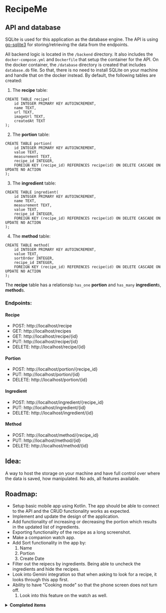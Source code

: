 # RecipeMe

## API and database
SQLite is used for this application as the database engine. The API is using [go-sqlite3](https://github.com/mattn/go-sqlite3) for storing/retrieving the data from the endpoints.

All backend logic is located in the `/backend` directory. It also includes the `docker-compose.yml` and `Dockerfile` that setup the container for the API. On the docker container, the `/database` directory is created that includes `database.db` file. So that, there is no need to install SQLite on your machine and handle that on the docker instead. By default, the following tables are created:

1. The **recipe** table:
```sqlite
CREATE TABLE recipe(
    id INTEGER PRIMARY KEY AUTOINCREMENT,
    name TEXT,
    url TEXT,
    imageUrl TEXT,
    createdAt TEXT
);
```

2. The **portion** table:
```sqlite
CREATE TABLE portion(
    id INTEGER PRIMARY KEY AUTOINCREMENT,
    value TEXT,
    measurement TEXT,
    recipe_id INTEGER,
    FOREIGN KEY (recipe_id) REFERENCES recipe(id) ON DELETE CASCADE ON UPDATE NO ACTION
);
```

3. The **ingredient** table:
```sqlite
CREATE TABLE ingredient(
    id INTEGER PRIMARY KEY AUTOINCREMENT,
    name TEXT,
    measurement TEXT,
    value TEXT,
    recipe_id INTEGER,
    FOREIGN KEY (recipe_id) REFERENCES recipe(id) ON DELETE CASCADE ON UPDATE NO ACTION
);
```

4. The **method** table:
```sqlite
CREATE TABLE method(
    id INTEGER PRIMARY KEY AUTOINCREMENT,
    value TEXT,
    sortOrder INTEGER,
    recipe_id INTEGER,
    FOREIGN KEY (recipe_id) REFERENCES recipe(id) ON DELETE CASCADE ON UPDATE NO ACTION
);
```

The **recipe** table has a relationsip `has_one` **portion** and `has_many` **ingredient**s, **method**s.

### Endpoints:
#### Recipe
- POST: http://localhost/recipe
- GET: http://localhost/recipes
- GET: http://localhost/recipe/{id}
- PUT: http://localhost/recipe/{id}
- DELETE: http://localhost/recipe/{id}

#### Portion
- POST: http://localhost/portion/{recipe_id}
- PUT: http://localhost/portion/{id}
- DELETE: http://localhost/portion/{id}

#### Ingredient
- POST: http://localhost/ingredient/{recipe_id}
- PUT: http://localhost/ingredient/{id}
- DELETE: http://localhost/ingredient/{id}

#### Method
- POST: http://localhost/method/{recipe_id}
- PUT: http://localhost/method/{id}
- DELETE: http://localhost/method/{id}

## Idea:
A way to host the storage on your machine and have full control over where the data is saved, how manipulated. No ads, all features available.

## Roadmap:
- Setup basic mobile app using Kotlin. The app should be able to connect to the API and the CRUD functionality works as expected.
- Implement and update the design of the application.
- Add functionality of increasing or decreasing the portion which results in the updated list of ingredients. 
- Exporting functionality of the recipe as a long screenshot.
- Make a companion watch app.
- Add Sort functionality in the app by:
    1. Name
    2. Portion
    3. Create Date
- Filter out the reipecs by ingredients. Being able to uncheck the ingredients and hide the recipes.
- Look into Gemini integration so that when asking to look for a recipe, it looks through this app first.
- Ability to have "Cooking mode" so that the phone screen does not turn off.
    1. Look into this feature on the watch as well.
<details>
    <summary><strong>Completed items</strong></summary>

- Setup docker container for backend (goLang is going to be used) ✅

- Create API in Go. Basic CRUD will do for now. The data should be saved to the locally stored database. ✅

```json
example of possible data for API
{
    "id": 1,
    "name": "Test",
    "portion": {
        "id": 1,
        "value": 2,
        "measurement": "days", // can be just "days" for now
    },
    "url": "", // the URL of the original recipe
    "image": "",
    "ingredients":  [
        {
            "id": 1,
            "name": "Onion",
            "measurement": "items", // can be items, grams, kgs, ml, cups, cans 
            "value": 1,
        }
    ],
    "methods": [
        {
            "id": 1,
            "sortOrder": 1,
            "value": "Turn the stove on"
        },
        {
            "id": 3,
            "sortOrder":2,
            "value": "Crack an egg",
        },
        {
            "id": 2,
            "sortOrder":3,
            "value": "Tun off the stove",
        },
        {
            "id": 4,
            "sortOrder":4,
            "value": "Clean the stove"
        },
    ],
    "createdAt": "",
}
```
</details>